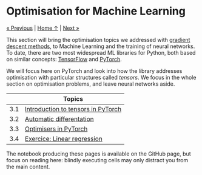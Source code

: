 # Optimisation for Machine Learning

[« Previous](../2_gradient) \| [Home ↑](../) \| [Next »](../4_linear)

This section will bring the optimisation topics we addressed with [gradient descent methods](../2_gradient), to Machine Learning and the training of neural networks. To date, there are two most widespread ML libraries for Python, both based on similar concepts: [TensorFlow](https://www.tensorflow.org/) and [PyTorch](https://pytorch.org/).

We will focus here on PyTorch and look into how the library addresses optimisation with particular structures called _tensors_. We focus in the whole section on optimisation problems, and leave neural networks aside.

|     | Topics                                             |
| --- | -------------------------------------------------- |
| 3.1 | [Introduction to tensors in PyTorch](introduction) |
| 3.2 | [Automatic differentation](autograd)               |
| 3.3 | [Optimisers in PyTorch](optim)                     |
| 3.4 | [Exercice: Linear regression](exercice)            |

The notebook producing these pages is available on the GitHub page, but focus on reading here: blindly executing cells may only distract you from the main content.
